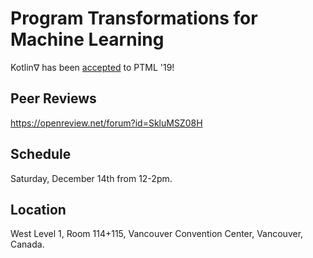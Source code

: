 # Program Transformations for Machine Learning

Kotlin∇ has been [accepted](https://program-transformations.github.io/#poster-session) to PTML '19! 

## Peer Reviews

https://openreview.net/forum?id=SkluMSZ08H

## Schedule

Saturday, December 14th from 12-2pm.

## Location

West Level 1, Room 114+115, Vancouver Convention Center, Vancouver, Canada.